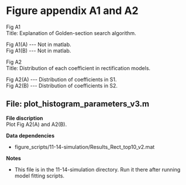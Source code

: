 # Figure appendix A1 and A2 #

 Fig A1 <br />
 Title: Explanation of Golden-section search algorithm.

 Fig A1(A) --- Not in matlab. <br />
 Fig A1(B) --- Not in matlab. <br />
 
 Fig A2 <br />
 Title: Distribution of each coefficient in rectification models.

 Fig A2(A) --- Distribution of coefficients in S1. <br />
 Fig A2(B) --- Distribution of coefficients in S2. <br />

## File: plot_histogram_parameters_v3.m ##

**File discription** <br />
 Plot Fig A2(A) and A2(B). 

**Data dependencies**
+ figure_scripts/11-14-simulation/Results_Rect_top10_v2.mat

**Notes** 
+ This file is in the 11-14-simulation directory. Run it there after running model fitting scripts.
